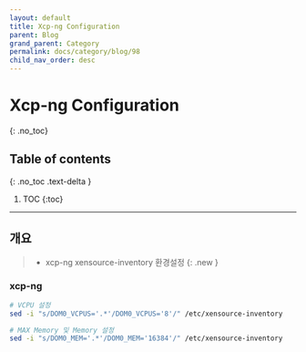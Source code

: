 ```yaml
---
layout: default
title: Xcp-ng Configuration
parent: Blog
grand_parent: Category
permalink: docs/category/blog/98
child_nav_order: desc
---
```

# Xcp-ng Configuration
{: .no_toc}

## Table of contents
{: .no_toc .text-delta }

1. TOC
{:toc}

---
## 개요

> - xcp-ng xensource-inventory 환경설정
{: .new }

### xcp-ng

```bash
# VCPU 설정
sed -i "s/DOM0_VCPUS='.*'/DOM0_VCPUS='8'/" /etc/xensource-inventory
```

```bash
# MAX Memory 및 Memory 설정
sed -i "s/DOM0_MEM='.*'/DOM0_MEM='16384'/" /etc/xensource-inventory
```
